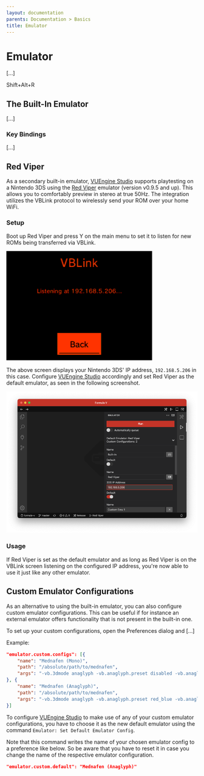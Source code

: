 ```yaml
---
layout: documentation
parents: Documentation > Basics
title: Emulator
---
```


# Emulator

[...]

<span class="keys" data-osx="⇧⌥R">Shift+Alt+R</span>

## The Built-In Emulator

[...]

### Key Bindings

[...]

## Red Viper

As a secondary built-in emulator, [VUEngine Studio](https://www.vuengine.dev/) supports playtesting on a Nintendo 3DS using the [Red Viper](https://github.com/skyfloogle/red-viper) emulator (version v0.9.5 and up). This allows you to comfortably preview in stereo at true 50Hz. The integration utilizes the VBLink protocol to wirelessly send your ROM over your home WiFi.

### Setup

Boot up Red Viper and press Y on the main menu to set it to listen for new ROMs being transferred via VBLink.

<a href="/documentation/images/basics/emulator/red-viper-vblink.png" data-toggle="lightbox" data-gallery="gallery"><img src="/documentation/images/basics/emulator/red-viper-vblink.png"/></a>

The above screen displays your Nintendo 3DS' IP address, `192.168.5.206` in this case. Configure [VUEngine Studio](https://www.vuengine.dev/) accordingly and set Red Viper as the default emulator, as seen in the following screenshot.

<a href="/documentation/images/basics/emulator/red-viper-set-ip.png" data-toggle="lightbox" data-gallery="gallery"><img src="/documentation/images/basics/emulator/red-viper-set-ip.png" width="800"/></a>

### Usage

If Red Viper is set as the default emulator and as long as Red Viper is on the VBLink screen listening on the configured IP address, you're now able to use it just like any other emulator.

## Custom Emulator Configurations

As an alternative to using the built-in emulator, you can also configure custom emulator configurations. This can be useful if for instance an external emulator offers functionality that is not present in the built-in one.

To set up your custom configurations, open the Preferences dialog and [...]

Example:

```json
"emulator.custom.configs": [{
    "name": "Mednafen (Mono)",
    "path": "/absolute/path/to/mednafen",
    "args": "-vb.3dmode anaglyph -vb.anaglyph.preset disabled -vb.anaglyph.lcolor 0xff0000 -vb.anaglyph.rcolor 0x000000 -vb.xscale 2 -vb.yscale 2 %ROM%"
}, {
    "name": "Mednafen (Anaglyph)",
    "path": "/absolute/path/to/mednafen",
    "args": "-vb.3dmode anaglyph -vb.anaglyph.preset red_blue -vb.anaglyph.lcolor 0xffba00 -vb.anaglyph.rcolor 0x00baff -vb.xscale 2 -vb.yscale 2 %ROM%"
}]
```

To configure [VUEngine Studio](https://www.vuengine.dev/) to make use of any of your custom emulator configurations, you have to choose it as the new default emulator using the command `Emulator: Set Default Emulator Config`.

Note that this command writes the name of your chosen emulator config to a preference like below. So be aware that you have to reset it in case you change the name of the respective emulator configuration.

```json
"emulator.custom.default": "Mednafen (Anaglyph)"
```
